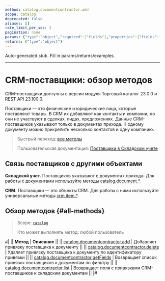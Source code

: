 ```yaml
---
method: catalog.documentcontractor.add
scope: catalog
deprecated: false
aliases: []
rate_limit_per_sec: 2
pagination: none
params: {"type":"object","required":["fields"],"properties":{"fields":{"type":"object"}}}
returns: {"type":"object"}
---
```


Auto-generated stub. Fill in params/returns/examples.

---

# CRM-поставщики: обзор методов



CRM-поставщики доступны с версии модуля Торговый каталог 23.0.0 и REST API 23.100.0.



Поставщики — это физические и юридические лица, которые поставляют товары. В CRM их добавляют как контакты и компании, но они не участвуют в сделках, лидах, предложениях. Данные CRM-поставщиков указывают только в документах прихода. К одному документу можно прикрепить несколько контактов и одну компанию.

> Быстрый переход: [все методы](#all-methods) 
> 
> Пользовательская документация: [Поставщики в Складском учете](https://helpdesk.bitrix24.ru/open/16734758)

## Связь поставщиков с другими объектами

**Складской учет.** Поставщиков указывают в документах прихода. Для работы с документами используйте методы [catalog.document.\*](../document/index.md).

**CRM.** Поставщики — это объекты CRM. Для работы с ними используйте универсальные методы [crm.item.\*](../../crm/universal/index.md).

## Обзор методов {#all-methods}

> Scope: [`catalog`](../../scopes/permissions.md)
>
> Кто может выполнять метод: любой пользователь

#|
|| **Метод** | **Описание** ||
|| [catalog.documentcontractor.add](./catalog-documentcontractor-add.md) | Добавляет привязку поставщика к документу ||
|| [catalog.documentcontractor.delete](./catalog-documentcontractor-delete.md) | Удаляет привязку поставщика к документу по идентификатору привязки ||
|| [catalog.documentcontractor.getFields](./catalog-documentcontractor-get-fields.md) | Возвращает список привязок поставщиков к документам по фильтру ||
|| [catalog.documentcontractor.list](./catalog-documentcontractor-list.md) | Возвращает поля с привязками CRM-поставщиков к складским документам ||
|#
